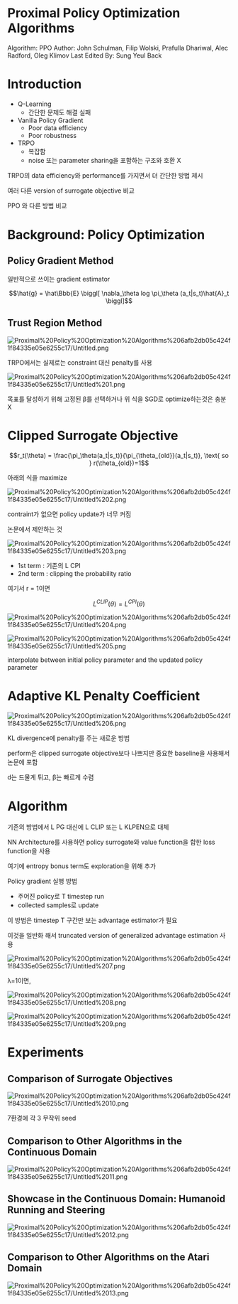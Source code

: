 # Proximal Policy Optimization Algorithms

Algorithm: PPO
Author: John Schulman, Filip Wolski, Prafulla Dhariwal, Alec Radford, Oleg Klimov
Last Edited By: Sung Yeul Back

# Introduction

- Q-Learning
    - 간단한 문제도 해결 실패
- Vanilla Policy Gradient
    - Poor data efficiency
    - Poor robustness
- TRPO
    - 복잡함
    - noise 또는 parameter sharing을 포함하는 구조와 호환 X

TRPO의 data efficiency와 performance를 가지면서 더 간단한 방법 제시

여러 다른 version of surrogate objective 비교

PPO 와 다른 방법 비교

# Background: Policy Optimization

## Policy Gradient Method

일반적으로 쓰이는 gradient estimator

$$\hat{g} = \hat\Bbb{E} \biggl[ \nabla_\theta log \pi_\theta (a_t|s_t)\hat{A}_t \biggl]$$

## Trust Region Method

![Proximal%20Policy%20Optimization%20Algorithms%206afb2db05c424f1f84335e05e6255c17/Untitled.png](Proximal%20Policy%20Optimization%20Algorithms%206afb2db05c424f1f84335e05e6255c17/Untitled.png)

TRPO에서는 실제로는 constraint 대신 penalty를 사용

![Proximal%20Policy%20Optimization%20Algorithms%206afb2db05c424f1f84335e05e6255c17/Untitled%201.png](Proximal%20Policy%20Optimization%20Algorithms%206afb2db05c424f1f84335e05e6255c17/Untitled%201.png)

목표를 달성하기 위해 고정된 β를 선택하거나 위 식을 SGD로 optimize하는것은 충분 X

# Clipped Surrogate Objective

$$r_t(\theta) = \frac{\pi_\theta(a_t|s_t)}{\pi_{\theta_{old}}(a_t|s_t)}, \text{ so } r(\theta_{old})=1$$

아래의 식을 maximize

![Proximal%20Policy%20Optimization%20Algorithms%206afb2db05c424f1f84335e05e6255c17/Untitled%202.png](Proximal%20Policy%20Optimization%20Algorithms%206afb2db05c424f1f84335e05e6255c17/Untitled%202.png)

contraint가 없으면 policy update가 너무 커짐

논문에서 제안하는 것

![Proximal%20Policy%20Optimization%20Algorithms%206afb2db05c424f1f84335e05e6255c17/Untitled%203.png](Proximal%20Policy%20Optimization%20Algorithms%206afb2db05c424f1f84335e05e6255c17/Untitled%203.png)

- 1st term : 기존의 L CPI
- 2nd term : clipping the probability ratio

여기서 r = 1이면

$$L^{CLIP}(\theta) = L^{CPI}(\theta)$$

![Proximal%20Policy%20Optimization%20Algorithms%206afb2db05c424f1f84335e05e6255c17/Untitled%204.png](Proximal%20Policy%20Optimization%20Algorithms%206afb2db05c424f1f84335e05e6255c17/Untitled%204.png)

![Proximal%20Policy%20Optimization%20Algorithms%206afb2db05c424f1f84335e05e6255c17/Untitled%205.png](Proximal%20Policy%20Optimization%20Algorithms%206afb2db05c424f1f84335e05e6255c17/Untitled%205.png)

interpolate between initial policy parameter and the updated policy parameter

# Adaptive KL Penalty Coefficient

![Proximal%20Policy%20Optimization%20Algorithms%206afb2db05c424f1f84335e05e6255c17/Untitled%206.png](Proximal%20Policy%20Optimization%20Algorithms%206afb2db05c424f1f84335e05e6255c17/Untitled%206.png)

KL divergence에  penalty를 주는 새로운 방법

perform은 clipped surrogate objective보다 나쁘지만 중요한 baseline을 사용해서 논문에 포함

d는 드물게 튀고, β는 빠르게 수렴

# Algorithm

기존의 방법에서 L PG 대신에 L CLIP 또는 L KLPEN으로 대체

NN Architecture를 사용하면 policy surrogate와 value function을 합한 loss function을 사용

여기에 entropy bonus term도 exploration을 위해 추가

Policy gradient 실행 방법

- 주어진 policy로 T timestep run
- collected samples로 update

이 방법은 timestep T 구간만 보는 advantage estimator가 필요

이것을 일반화 해서 truncated version of generalized advantage estimation 사용

![Proximal%20Policy%20Optimization%20Algorithms%206afb2db05c424f1f84335e05e6255c17/Untitled%207.png](Proximal%20Policy%20Optimization%20Algorithms%206afb2db05c424f1f84335e05e6255c17/Untitled%207.png)

λ=1이면,

![Proximal%20Policy%20Optimization%20Algorithms%206afb2db05c424f1f84335e05e6255c17/Untitled%208.png](Proximal%20Policy%20Optimization%20Algorithms%206afb2db05c424f1f84335e05e6255c17/Untitled%208.png)

![Proximal%20Policy%20Optimization%20Algorithms%206afb2db05c424f1f84335e05e6255c17/Untitled%209.png](Proximal%20Policy%20Optimization%20Algorithms%206afb2db05c424f1f84335e05e6255c17/Untitled%209.png)

# Experiments

## Comparison of Surrogate Objectives

![Proximal%20Policy%20Optimization%20Algorithms%206afb2db05c424f1f84335e05e6255c17/Untitled%2010.png](Proximal%20Policy%20Optimization%20Algorithms%206afb2db05c424f1f84335e05e6255c17/Untitled%2010.png)

7환경에 각 3 무작위 seed

## Comparison to Other Algorithms in the Continuous Domain

![Proximal%20Policy%20Optimization%20Algorithms%206afb2db05c424f1f84335e05e6255c17/Untitled%2011.png](Proximal%20Policy%20Optimization%20Algorithms%206afb2db05c424f1f84335e05e6255c17/Untitled%2011.png)

## Showcase in the Continuous Domain: Humanoid Running and Steering

![Proximal%20Policy%20Optimization%20Algorithms%206afb2db05c424f1f84335e05e6255c17/Untitled%2012.png](Proximal%20Policy%20Optimization%20Algorithms%206afb2db05c424f1f84335e05e6255c17/Untitled%2012.png)

## Comparison to Other Algorithms on the Atari Domain

![Proximal%20Policy%20Optimization%20Algorithms%206afb2db05c424f1f84335e05e6255c17/Untitled%2013.png](Proximal%20Policy%20Optimization%20Algorithms%206afb2db05c424f1f84335e05e6255c17/Untitled%2013.png)